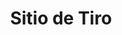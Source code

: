 ﻿---
title: "Sitio de Tiro"
permalink: periodes_553.html
layout: periode
dataInici: -332-01
dataFi: -332-07
sidebar: periodes
pares:
  - 38:
    title: "Alejandro Magno"
    dataInici: "(-336)"
    dataFi: "(-323)"

fills:
jocsPrincipals:
  - title: "Alexander at Tyre"
    bggId: 9339

jocsEscenaris:
jocsEpoca:
  - title: "Field Commander Alexander"
    bggId: 35350
    escenari: "Tyre"

  - title: "Art of Siege"
    bggId: 3935
    escenari: "Tyre"

jocsEpocaEscenaris:
---
